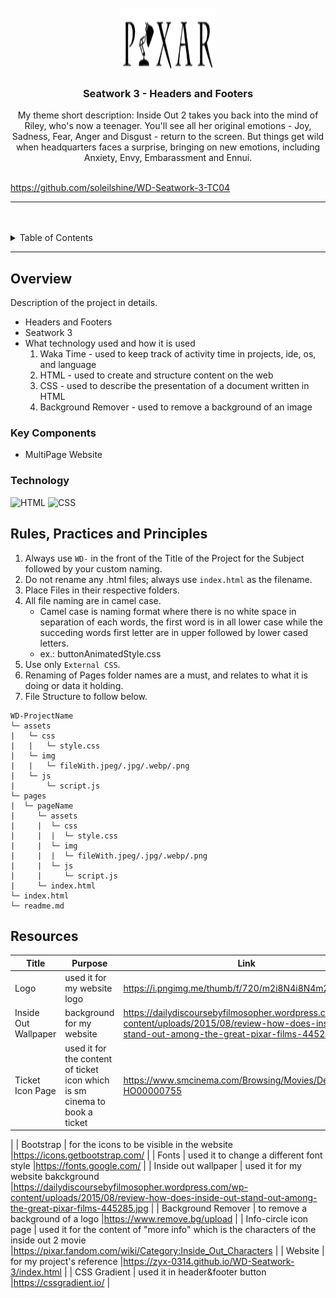<a name="readme-top">

<br/>

<br />
<div align="center">
  <a href="https://github.com/soleilshane/">
  <!-- TODO: If you want to add logo or banner you can add it here -->
    <img src="./assets/img/pixar-logo.png" alt="pixar" width="150" height="100">
  </a>
<!-- TODO: Change Title to the name of the title of your Project -->
  <h3 align="center">Seatwork 3 - Headers and Footers</h3>
</div>
<!-- TODO: Make a short description -->
<div align="center">
  My theme short description:
  Inside Out 2 takes you back into the mind of Riley, who's now a teenager. 
  You'll see all her original emotions - Joy, Sadness, Fear, Anger and Disgust - return to the screen. 
  But things get wild when headquarters faces a surprise, bringing on new emotions, 
  including Anxiety, Envy, Embarassment and Ennui.
</div>

<br />

<!-- TODO: Change the zyx-0314 into your github username  -->
<!-- TODO: Change the WD-Template-Project into the same name of your folder -->
https://github.com/soleilshine/WD-Seatwork-3-TC04

---

<br />
<br />

<!-- TODO: If you want to add more layers for your readme -->
<details>
  <summary>Table of Contents</summary>
  <ol>
    <li>
      <a href="#overview">Overview</a>
      <ol>
        <li>
          <a href="#key-components">Key Components</a>
        </li>
        <li>
          <a href="#technology">Technology</a>
        </li>
      </ol>
    </li>
    <li>
      <a href="#rule,-practices-and-principles">Rules, Practices and Principles</a>
    </li>
    <li>
      <a href="#resources">Resources</a>
    </li>
  </ol>
</details>

---

## Overview

<!-- TODO: To be changed -->
<!-- The following are just sample -->
Description of the project in details.

- Headers and Footers
- Seatwork 3
- What technology used and how it is used
   1. Waka Time - used to keep track of activity time in projects, ide, os, and language
  2. HTML - used to create and structure content on the web
  3. CSS - used to describe the presentation of a document written in HTML
  4. Background Remover - used to remove a background of an image

### Key Components
<!-- TODO: List of Key Components -->
<!-- The following are just sample -->
- MultiPage Website

### Technology
<!-- TODO: List of Technology Used -->
![HTML](https://img.shields.io/badge/HTML-E34F26?style=for-the-badge&logo=html5&logoColor=white)
![CSS](https://img.shields.io/badge/CSS-1572B6?style=for-the-badge&logo=css3&logoColor=white)


## Rules, Practices and Principles
1. Always use `WD-` in the front of the Title of the Project for the Subject followed by your custom naming.
2. Do not rename any .html files; always use `index.html` as the filename.
3. Place Files in their respective folders.
4. All file naming are in camel case.
   - Camel case is naming format where there is no white space in separation of each words, the first word is in all lower case while the succeding words first letter are in upper followed by lower cased letters.
   - ex.: buttonAnimatedStyle.css
5. Use only `External CSS`.
6. Renaming of Pages folder names are a must, and relates to what it is doing or data it holding.
7. File Structure to follow below.

```
WD-ProjectName
└─ assets
|   └─ css
|   |   └─ style.css
|   └─ img
|   |   └─ fileWith.jpeg/.jpg/.webp/.png
|   └─ js
|       └─ script.js
└─ pages
|  └─ pageName
|     └─ assets
|     |  └─ css
|     |  |  └─ style.css
|     |  └─ img
|     |  |  └─ fileWith.jpeg/.jpg/.webp/.png
|     |  └─ js
|     |     └─ script.js
|     └─ index.html
└─ index.html
└─ readme.md
```

## Resources

<!-- TODO: Add References -->
| Title | Purpose | Link |
|-|-|-|
| Logo | used it for my website logo | https://i.pngimg.me/thumb/f/720/m2i8N4i8N4m2m2N4.jpg |
| Inside Out Wallpaper | background for my website | https://dailydiscoursebyfilmosopher.wordpress.com/wp-content/uploads/2015/08/review-how-does-inside-out-stand-out-among-the-great-pixar-films-445285.jpg |
| Ticket Icon Page | used it for the content of ticket icon which is sm cinema to book a ticket | https://www.smcinema.com/Browsing/Movies/Details/h-HO00000755
 |
 | Bootstrap | for the icons to be visible in the website |https://icons.getbootstrap.com/
 |
 | Fonts | used it to change a different font style |https://fonts.google.com/
 |
 | Inside out wallpaper | used it for my website bakckground |https://dailydiscoursebyfilmosopher.wordpress.com/wp-content/uploads/2015/08/review-how-does-inside-out-stand-out-among-the-great-pixar-films-445285.jpg
 |
 | Background Remover | to remove a background of a logo |https://www.remove.bg/upload
 |
 | Info-circle icon page | used it for the content of "more info" which is the characters of the inside out 2 movie |https://pixar.fandom.com/wiki/Category:Inside_Out_Characters
 |
 | Website | for my project's reference |https://zyx-0314.github.io/WD-Seatwork-3/index.html
 |
 | CSS Gradient | used it in header&footer button |https://cssgradient.io/
 |
 
 


 
 




